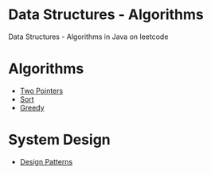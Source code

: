 # Data Structures - Algorithms
Data Structures - Algorithms in Java on leetcode

# Algorithms
- [Two Pointers](https://github.com/Programming-Everywhere/DataStructures-Algorithms/blob/master/TwoPointers.md)
- [Sort](https://github.com/Programming-Everywhere/DataStructures-Algorithms/blob/master/Sort.md)
- [Greedy](https://github.com/Programming-Everywhere/DataStructures-Algorithms/blob/master/Greedy.md)
# System Design
- [Design Patterns](https://github.com/Programming-Everywhere/DataStructures-Algorithms/blob/master/DesignPatterns.md)

